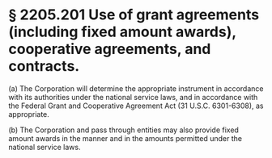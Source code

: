 # § 2205.201   Use of grant agreements (including fixed amount awards), cooperative agreements, and contracts.

(a) The Corporation will determine the appropriate instrument in accordance with its authorities under the national service laws, and in accordance with the Federal Grant and Cooperative Agreement Act (31 U.S.C. 6301-6308), as appropriate.


(b) The Corporation and pass through entities may also provide fixed amount awards in the manner and in the amounts permitted under the national service laws.




